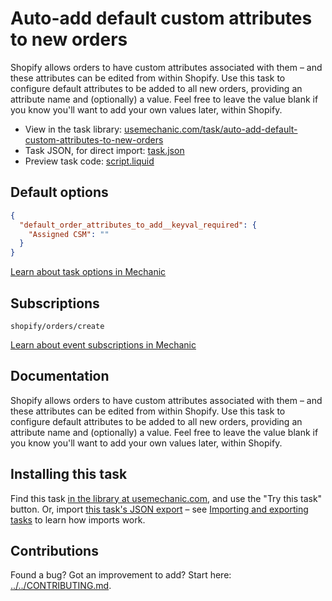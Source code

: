 # Auto-add default custom attributes to new orders

Shopify allows orders to have custom attributes associated with them – and these attributes can be edited from within Shopify. Use this task to configure default attributes to be added to all new orders, providing an attribute name and (optionally) a value. Feel free to leave the value blank if you know you'll want to add your own values later, within Shopify.

* View in the task library: [usemechanic.com/task/auto-add-default-custom-attributes-to-new-orders](https://usemechanic.com/task/auto-add-default-custom-attributes-to-new-orders)
* Task JSON, for direct import: [task.json](../../tasks/auto-add-default-custom-attributes-to-new-orders.json)
* Preview task code: [script.liquid](./script.liquid)

## Default options

```json
{
  "default_order_attributes_to_add__keyval_required": {
    "Assigned CSM": ""
  }
}
```

[Learn about task options in Mechanic](https://docs.usemechanic.com/article/471-task-options)

## Subscriptions

```liquid
shopify/orders/create
```

[Learn about event subscriptions in Mechanic](https://docs.usemechanic.com/article/408-subscriptions)

## Documentation

Shopify allows orders to have custom attributes associated with them – and these attributes can be edited from within Shopify. Use this task to configure default attributes to be added to all new orders, providing an attribute name and (optionally) a value. Feel free to leave the value blank if you know you'll want to add your own values later, within Shopify.

## Installing this task

Find this task [in the library at usemechanic.com](https://usemechanic.com/task/auto-add-default-custom-attributes-to-new-orders), and use the "Try this task" button. Or, import [this task's JSON export](../../tasks/auto-add-default-custom-attributes-to-new-orders.json) – see [Importing and exporting tasks](https://docs.usemechanic.com/article/505-importing-and-exporting-tasks) to learn how imports work.

## Contributions

Found a bug? Got an improvement to add? Start here: [../../CONTRIBUTING.md](../../CONTRIBUTING.md).
